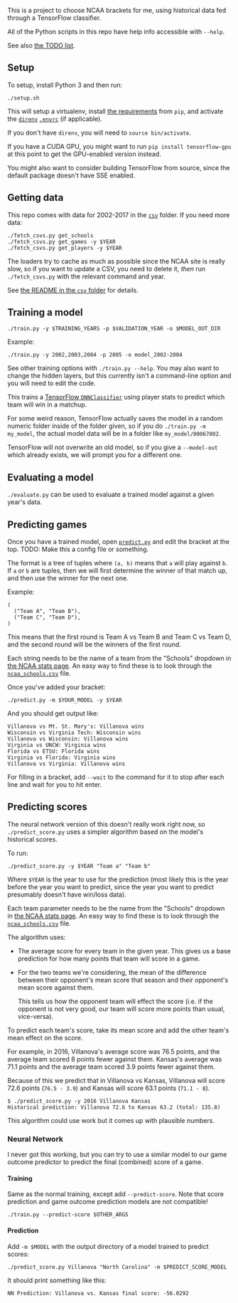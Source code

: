 This is a project to choose NCAA brackets for me, using historical data
fed through a TensorFlow classifier.

All of the Python scripts in this repo have help info accessible with `--help`.

See also [the TODO list](TODO.md).

## Setup

To setup, install Python 3 and then run:

```
./setup.sh
```

This will setup a virtualenv, install [the requirements](requirement.txt) from
`pip`, and activate the [`direnv`](https://direnv.net/) [`.envrc`](.envrc) (if
applicable).

If you don't have `direnv`, you will need to `source bin/activate`.

If you have a CUDA GPU, you might want to run `pip install tensorflow-gpu` at
this point to get the GPU-enabled version instead.

You might also want to consider building TensorFlow from source, since the
default package doesn't have SSE enabled.

## Getting data

This repo comes with data for 2002-2017 in the [`csv`](csv) folder. If you need
more data:

```
./fetch_csvs.py get_schools
./fetch_csvs.py get_games -y $YEAR
./fetch_csvs.py get_players -y $YEAR
```

The loaders try to cache as much as possible since the NCAA site is really
slow, so if you want to update a CSV, you need to delete it, *then* run
`./fetch_csvs.py` with the relevant command and year.

See [the README in the `csv` folder](csv/README.md) for details.

## Training a model

```
./train.py -y $TRAINING_YEARS -p $VALIDATION_YEAR -o $MODEL_OUT_DIR
```

Example:

```
./train.py -y 2002,2003,2004 -p 2005 -o model_2002-2004
```

See other training options with `./train.py --help`. You may also want to
change the hidden layers, but this currently isn't a command-line option and
you will need to edit the code.

This trains a
[TensorFlow `DNNClassifier`](https://www.tensorflow.org/api_docs/python/tf/contrib/learn/DNNClassifier)
using player stats to predict which team will win in a matchup.

For some weird reason, TensorFlow actually saves the model in a random numeric
folder inside of the folder given, so if you do `./train.py -m my_model`, the
actual model data will be in a folder like `my_model/00067002`.

TensorFlow will not overwrite an old model, so if you give a `--model-out`
which already exists, we will prompt you for a different one.

## Evaluating a model

`./evaluate.py` can be used to evaluate a trained model against a given year's
data.

## Predicting games

Once you have a trained model, open [`predict.py`](predict.py) and edit the
bracket at the top. TODO: Make this a config file or something.

The format is a tree of tuples where `(a, b)` means that `a` will play against
`b`. If `a` or `b` are tuples, then we will first determine the winner of that
match up, and then use the winner for the next one.

Example:

```
(
  ("Team A", "Team B"),
  ("Team C", "Team D"),
)
```

This means that the first round is Team A vs Team B and Team C vs Team D, and
the second round will be the winners of the first round.

Each string needs to be the name of a team from the "Schools" dropdown in
[the NCAA stats page](http://web1.ncaa.org/stats/StatsSrv/careersearch). An
easy way to find these is to look through the
[`ncaa_schools.csv`](csv/ncaa_schools.csv) file.

Once you've added your bracket:

```
./predict.py -m $YOUR_MODEL -y $YEAR
```

And you should get output like:

```
Villanova vs Mt. St. Mary's: Villanova wins
Wisconsin vs Virginia Tech: Wisconsin wins
Villanova vs Wisconsin: Villanova wins
Virginia vs UNCW: Virginia wins
Florida vs ETSU: Florida wins
Virginia vs Florida: Virginia wins
Villanova vs Virginia: Villanova wins
```

For filling in a bracket, add `--wait` to the command for it to stop after
each line and wait for you to hit enter.

## Predicting scores

The neural network version of this doesn't really work right now, so
`./predict_score.py` uses a simpler algorithm based on the model's historical
scores.

To run:

```
./predict_score.py -y $YEAR "Team a" "Team b"
```

Where `$YEAR` is the year to use for the prediction (most likely this is the
year before the year you want to predict, since the year you want to predict
presumably doesn't have win/loss data).

Each team parameter needs to be the name from the "Schools" dropdown in
[the NCAA stats page](http://web1.ncaa.org/stats/StatsSrv/careersearch). An
easy way to find these is to look through the
[`ncaa_schools.csv`](csv/ncaa_schools.csv) file.

The algorithm uses:
  - The average score for every team in the given year. This gives us a base
    prediction for how many points that team will score in a game.
  - For the two teams we're considering, the mean of the difference between
    their opponent's mean score that season and their opponent's mean score
    against them.

    This tells us how the opponent team will effect the score (i.e. if the
    opponent is not very good, our team will score more points than usual,
    vice-versa).

To predict each team's score, take its mean score and add the other team's
mean effect on the score.

For example, in 2016, Villanova's average score was 76.5 points, and the
average team scored 8 points fewer against them. Kansas's average was 71.1
points and the average team scored 3.9 points fewer against them.

Because of this we predict that in Villanova vs Kansas, Villanova will score
72.6 points (`76.5 - 3.9`) and Kansas will score 63.1 points (`71.1 - 8`).

```
$ ./predict_score.py -y 2016 Villanova Kansas
Historical prediction: Villanova 72.6 to Kansas 63.2 (total: 135.8)
```

This algorithm could use work but it comes up with plausible numbers.

### Neural Network

I never got this working, but you can try to use a similar model to our game
outcome predictor to predict the final (combined) score of a game.

#### Training

Same as the normal training, except add `--predict-score`. Note that score
prediction and game outcome prediction models are not compatible!

```
./train.py --predict-score $OTHER_ARGS
```

#### Prediction

Add `-m $MODEL` with the output directory of a model trained to predict scores:

```
./predict_score.py Villanova "North Carolina" -m $PREDICT_SCORE_MODEL
```

It should print something like this:

```
NN Prediction: Villanova vs. Kansas final score: -56.0292
```
